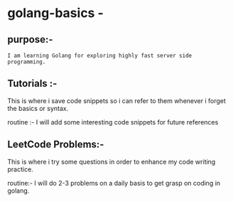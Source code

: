 # golang-basics -

## purpose:-
    I am learning Golang for exploring highly fast server side programming.

## Tutorials :-
  This is where i save code snippets so i can refer to them whenever i forget the basics  or syntax.
  
  routine :- 
    I will add some interesting code snippets for future references
  
 ## LeetCode Problems:-
   This is where i try some questions in order to enhance my code  writing practice.
   
   routine:-
     I will do 2-3 problems on a daily basis to get grasp on coding in golang. 
